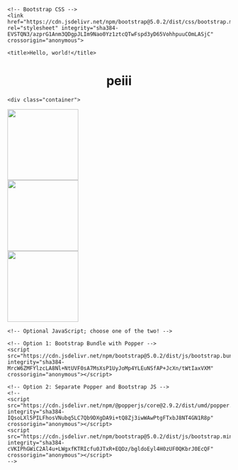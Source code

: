 <!doctype html>
<html lang="en">
  <head>
    <!-- Required meta tags -->
    <meta charset="utf-8">
    <meta name="viewport" content="width=device-width, initial-scale=1">

    <!-- Bootstrap CSS -->
    <link href="https://cdn.jsdelivr.net/npm/bootstrap@5.0.2/dist/css/bootstrap.min.css" rel="stylesheet" integrity="sha384-EVSTQN3/azprG1Anm3QDgpJLIm9Nao0Yz1ztcQTwFspd3yD65VohhpuuCOmLASjC" crossorigin="anonymous">

    <title>Hello, world!</title>
  </head>
  <body>
    <center>
    <h1>peiii</h1>
    </center>
    
    <div class="container">
  <div class="row">
    <div class="col">
      <img src="![image](https://github.com/claxx4567/ejercicio-1/assets/148280357/9f6a1d1c-3bbd-45c8-a781-9802c55d554b)
" width="160">
    </div>
    <div class="col order-5">
       <img src="![image](https://github.com/claxx4567/ejercicio-1/assets/148280357/cff7d730-fe1f-4e33-aa6e-7de09a3d7fd8)
" width="160">
    </div>
    <div class="col order-1">
       <img src="![image](https://github.com/claxx4567/ejercicio-1/assets/148280357/4bbbff3f-5fee-4d7a-a21e-05adf5767510)
" width="160">
    </div>
  </div>
</div>

    <!-- Optional JavaScript; choose one of the two! -->

    <!-- Option 1: Bootstrap Bundle with Popper -->
    <script src="https://cdn.jsdelivr.net/npm/bootstrap@5.0.2/dist/js/bootstrap.bundle.min.js" integrity="sha384-MrcW6ZMFYlzcLA8Nl+NtUVF0sA7MsXsP1UyJoMp4YLEuNSfAP+JcXn/tWtIaxVXM" crossorigin="anonymous"></script>

    <!-- Option 2: Separate Popper and Bootstrap JS -->
    <!--
    <script src="https://cdn.jsdelivr.net/npm/@popperjs/core@2.9.2/dist/umd/popper.min.js" integrity="sha384-IQsoLXl5PILFhosVNubq5LC7Qb9DXgDA9i+tQ8Zj3iwWAwPtgFTxbJ8NT4GN1R8p" crossorigin="anonymous"></script>
    <script src="https://cdn.jsdelivr.net/npm/bootstrap@5.0.2/dist/js/bootstrap.min.js" integrity="sha384-cVKIPhGWiC2Al4u+LWgxfKTRIcfu0JTxR+EQDz/bgldoEyl4H0zUF0QKbrJ0EcQF" crossorigin="anonymous"></script>
    -->
